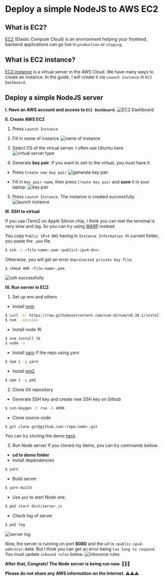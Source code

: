 # Deploy a simple NodeJS to AWS EC2

## What is EC2?
[EC2](https://docs.aws.amazon.com/AWSEC2/latest/UserGuide/concepts.html) (Elastic  Compute Cloud) is an environment helping your frontend, backend applications can go live in `production` or `staging`.

## What is EC2 instance?
[EC2 instance](https://docs.aws.amazon.com/AWSEC2/latest/UserGuide/LaunchingAndUsingInstances.html) is a virtual server in the AWS Cloud. We have many ways to create an instance. In the guide, I will create it via `Launch instance` in `EC2 Dashboard`.

## Deploy a simple NodeJS server
**I. Have an AWS account and access to `EC2 Dashboard`.**
![EC2 Dashboard](./images/1.png)

**II. Create AWS EC2**
1. Press `Launch Instance`

2. Fill in name of instance
![name of instance](./images/2.png)

3. Select OS of the virtual server. I often use Ubuntu here.
![virtual server type](./images/3.png)

4. Generate **key pair**. If you want to ssh to the virtual, you must have it.
- Press `Create new key pair`
![generate key pair](./images/4.png)

- Fill in `Key pair name`, then press `Create key pair` and **save** it in your laptop.
![key pair](./images/5.png)

5. Press `Launch Instance`. The instance is created successfully.
![launch instance](./images/6.png)

**III. SSH to virtual**

If you use iTerm2 on Apple Silicon chip, I think you can met the terminal is very slow and lag. So you can try using [WARP](https://www.warp.dev/) instead.

You copy `Public IPv4 DNS` having in `Instance Information`. In current folder, you paste the `.pem` file.
```bash
$ ssh -i <file-name>.pem <publict-ipv4-dns>
```

Otherwise, you will get an error `Unprotected private key file`.
```bash
$ chmod 400 <file-name>.pem
```
![ssh successfully](./images/7.png)

**IV. Run server in EC2**
1. Set up env and others
- Install [nvm](https://github.com/nvm-sh/nvm)
```bash
$ curl -o- https://raw.githubusercontent.com/nvm-sh/nvm/v0.39.1/install.sh | bash
$ nvm --version
```

- Install node 16
```bash
$ nvm install 16
$ node -v
```

- Install [yarn](https://classic.yarnpkg.com/lang/en/docs/install/#mac-stable) if the repo using yarn
```bash
$ npm i -g yarn
```

- Install [pm2](https://pm2.keymetrics.io/)
```bash
$ npm i -g pm2
```

2. Clone Git repository
- Generate SSH key and create new SSH key on Github
```bash
$ ssh-keygen -t rsa -b 4096
```

- Clone source code
```bash
$ git clone git@github.com:<repo-name>.git
```
You can try cloning the demo [here](https://github.com/GoldenOwlAsia/go-lnd/tree/deployment_js/simple-nodejs-ec2/deployment/aws/ec2/guides/js/01-simple-nodejs/sample-code).

3. Run Node server
If you cloned my demo, you can try commands bellow.

- **cd to demo folder**
- Install dependencies
```bash
$ yarn
```

- Build server
```bash
$ yarn build
```

- Use `pm2` to start Node one.
```bash
$ pm2 start dist/server.js
```

- Check log of server
```bash
$ pm2 log
```
![server log](./images/9.png)

Now, the server is running on port **8080** and the url is `<public-ipv4-address>:8080`.
But I think you can get an error being `too long to respond`. You must update `inbound rules` below.
![inbounce rules](./images/8.png)

**After that, Congrats! The Node server is being run now. 🥳🥳🥳**

**Please do not share any AWS information on the Internet. ⚠️⚠️⚠️**
